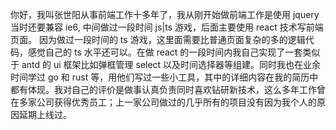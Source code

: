 你好，我叫张世阳从事前端工作十多年了，我从刚开始做前端工作是使用 jquery 当时还要兼容 ie6, 中间做过一段时间 js|ts 游戏，后面主要使用 react 技术写前端页面。
因为做过一段时间的 ts 游戏，这里面需要比普通页面复杂的多的逻辑代码，感觉自己的 ts 水平还可以。在做 react 的一段时间内我自己实现了一套类似于 antd 的 ui 框架比如弹框管理 select 以及时间选择器等组建。同时我也在业余时间学过 go 和 rust 等，用他们写过一些小工具，其中的详细内容在我的简历中都有体现。我对自己的评价是做事认真负责同时喜欢钻研新技术，这么多年工作曾在多家公司获得优秀员工；上一家公司做过的几乎所有的项目没有因为我个人的原因延期上线过。

